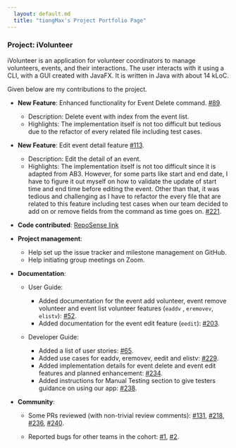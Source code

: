 ```yaml
---
  layout: default.md
  title: "tiongMax's Project Portfolio Page"
---
```


### Project: iVolunteer

iVolunteer is an application for volunteer coordinators to manage volunteers, events, and their interactions. The user 
interacts with it using a CLI, with a GUI created with JavaFX. It is written in Java with about 14 kLoC.

Given below are my contributions to the project.

* **New Feature**: Enhanced functionality for Event Delete command. [#89](https://github.com/AY2324S1-CS2103T-T14-4/tp/pull/89).
  * Description: Delete event with index from the event list.
  * Highlights: The implementation itself is not too difficult but tedious due to the refactor of every related file
    including test cases.

* **New Feature**: Edit event detail feature [#113](https://github.com/AY2324S1-CS2103T-T14-4/tp/pull/113).
  * Description: Edit the detail of an event.
  * Highlights: The implementation itself is not too difficult since it is adapted from AB3. However, for some parts like 
    start and end date, I have to figure it out myself on how to validate the update of start time and end time before
    editing the event. Other than that, it was tedious and challenging as I have to refactor the every file that are 
    related to this feature including test cases when our team decided to add on or remove fields from the command as 
    time goes on. [#221](https://github.com/AY2324S1-CS2103T-T14-4/tp/pull/221).

* **Code contributed**: [RepoSense link](https://nus-cs2103-ay2324s1.github.io/tp-dashboard/?search=tiongMax&breakdown=true)

* **Project management**: 
    * Help set up the issue tracker and milestone management on GitHub.
    * Help initiating group meetings on Zoom.

* **Documentation**: 
  * User Guide: 
    * Added documentation for the event add volunteer, event remove volunteer and event list volunteer features (`eaddv`
      , `eremovev`, `elistv`): [#52](https://github.com/AY2324S1-CS2103T-T14-4/tp/pull/52).
    * Added documentation for the event edit feature (`eedit`): [#203](https://github.com/AY2324S1-CS2103T-T14-4/tp/pull/203).
    
  * Developer Guide:
    * Added a list of user stories: [#65](https://github.com/AY2324S1-CS2103T-T14-4/tp/pull/65).
    * Added use cases for eaddv, eremovev, eedit and elistv: [#229](https://github.com/AY2324S1-CS2103T-T14-4/tp/pull/229).
    * Added implementation details for event delete and event edit features and planned enhancement: 
      [#234](https://github.com/AY2324S1-CS2103T-T14-4/tp/pull/234).
    * Added instructions for Manual Testing section to give testers guidance on using our app: 
      [#238](https://github.com/AY2324S1-CS2103T-T14-4/tp/pull/238).
    
* **Community**: 
  * Some PRs reviewed (with non-trivial review comments): [#131](https://github.com/AY2324S1-CS2103T-T14-4/tp/pull/131), 
    [#218](https://github.com/AY2324S1-CS2103T-T14-4/tp/pull/218), [#236](https://github.com/AY2324S1-CS2103T-T14-4/tp/pull/236), 
    [#240](https://github.com/AY2324S1-CS2103T-T14-4/tp/pull/240).
    
  * Reported bugs for other teams in the cohort: [#1](https://github.com/AY2324S1-CS2103T-T13-0/tp/issues/217),
    [#2](https://github.com/AY2324S1-CS2103T-T13-0/tp/issues/215).
